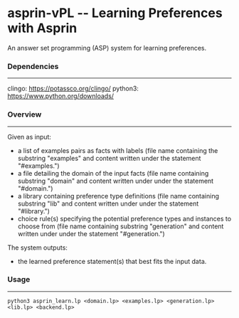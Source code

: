 # asprin-vPL -- Learning Preferences with Asprin
An answer set programming (ASP) system for learning preferences.

### Dependencies
***
clingo: https://potassco.org/clingo/ python3: https://www.python.org/downloads/

### Overview
***
Given as input: 
* a list of examples pairs as facts with labels (file name containing the substring "examples" and content written under the statement "#examples.")
* a file detailing the domain of the input facts (file name containing substring "domain" and content written under under the statement "#domain.")
* a library containing preference type definitions (file name containing substring "lib" and content written under under the statement "#library.")
* choice rule(s) specifying the potential preference types and instances to choose from (file name containing substring "generation" and content written under under the statement "#generation.")

The system outputs: 
* the learned preference statement(s) that best fits the input data. 

### Usage
*** 
`python3 asprin_learn.lp <domain.lp> <examples.lp> <generation.lp> <lib.lp> <backend.lp>` 
